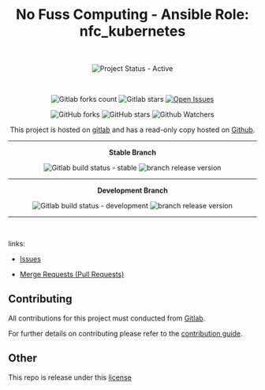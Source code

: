 <div align="center" width="100%">


# No Fuss Computing - Ansible Role: nfc_kubernetes

<br>

![Project Status - Active](https://img.shields.io/badge/Project%20Status-Active-green?logo=gitlab&style=plastic) 

<br>

![Gitlab forks count](https://img.shields.io/badge/dynamic/json?label=Forks&query=%24.forks_count&url=https%3A%2F%2Fgitlab.com%2Fapi%2Fv4%2Fprojects%2F51640029%2F&color=ff782e&logo=gitlab&style=plastic) ![Gitlab stars](https://img.shields.io/badge/dynamic/json?label=Stars&query=%24.star_count&url=https%3A%2F%2Fgitlab.com%2Fapi%2Fv4%2Fprojects%2F51640029%2F&color=ff782e&logo=gitlab&style=plastic) [![Open Issues](https://img.shields.io/badge/dynamic/json?color=ff782e&logo=gitlab&style=plastic&label=Open%20Issues&query=%24.statistics.counts.opened&url=https%3A%2F%2Fgitlab.com%2Fapi%2Fv4%2Fprojects%2F51640029%2Fissues_statistics)](https://gitlab.com/nofusscomputing/projects/ansible/kubernetes/-/issues)



![GitHub forks](https://img.shields.io/github/forks/NofussComputing/ansible_role_homeassistant?logo=github&style=plastic&color=000000&labell=Forks) ![GitHub stars](https://img.shields.io/github/stars/NofussComputing/ansible_role_homeassistant?color=000000&logo=github&style=plastic) ![Github Watchers](https://img.shields.io/github/watchers/NofussComputing/ansible_role_homeassistant?color=000000&label=Watchers&logo=github&style=plastic)
<br>

This project is hosted on [gitlab](https://gitlab.com/nofusscomputing/projects/ansible/kubernetes) and has a read-only copy hosted on [Github](https://github.com/NofussComputing/ansible_role_nfc_kubernetes).

----

**Stable Branch**

![Gitlab build status - stable](https://img.shields.io/badge/dynamic/json?color=ff782e&label=Build&query=0.status&url=https%3A%2F%2Fgitlab.com%2Fapi%2Fv4%2Fprojects%2F51640029%2Fpipelines%3Fref%3Dmaster&logo=gitlab&style=plastic) ![branch release version](https://img.shields.io/badge/dynamic/yaml?color=ff782e&logo=gitlab&style=plastic&label=Release&query=%24.commitizen.version&url=https%3A//gitlab.com/nofusscomputing/projects/ansible/kubernetes%2F-%2Fraw%2Fmaster%2F.cz.yaml) 

----

**Development Branch** 

![Gitlab build status - development](https://img.shields.io/badge/dynamic/json?color=ff782e&label=Build&query=0.status&url=https%3A%2F%2Fgitlab.com%2Fapi%2Fv4%2Fprojects%2F51640029%2Fpipelines%3Fref%3Ddevelopment&logo=gitlab&style=plastic) ![branch release version](https://img.shields.io/badge/dynamic/yaml?color=ff782e&logo=gitlab&style=plastic&label=Release&query=%24.commitizen.version&url=https%3A//gitlab.com/nofusscomputing/projects/ansible/kubernetes%2F-%2Fraw%2Fdevelopment%2F.cz.yaml)

----
<br>

</div>

links:

- [Issues](https://gitlab.com/nofusscomputing/projects/ansible/kubernetes/-/issues)

- [Merge Requests (Pull Requests)](https://gitlab.com/nofusscomputing/projects/ansible/kubernetes/-/merge_requests)



## Contributing
All contributions for this project must conducted from [Gitlab](https://gitlab.com/nofusscomputing/projects/ansible/kubernetes).

For further details on contributing please refer to the [contribution guide](CONTRIBUTING.md).


## Other

This repo is release under this [license](LICENSE)

